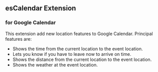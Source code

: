 ## esCalendar Extension 
### for Google Calendar

This extension add new location features to Google Calendar. 
Principal features are: 
* Shows the time from the current location to the event location.
* Lets you know if you have to leave now to arrive on time.
* Shows the distance from the current location to the event location.
* Shows the weather at the event location.

